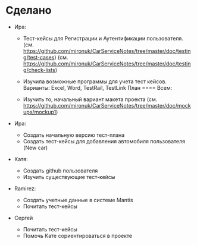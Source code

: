 Сделано
=======
- Ира:
    - Тест-кейсы для Регистрации и Аутентификации пользователя.
        (см. https://github.com/mironuk/CarServiceNotes/tree/master/doc/testing/test-cases)
        (см. https://github.com/mironuk/CarServiceNotes/tree/master/doc/testing/check-lists)

    - Изучила возможные программы для учета тест кейсов. Варианты: Excel, Word, TestRail, TestLink
План
====
Всем:
    - Изучить то, начальный вариант макета проекта (см. https://github.com/mironuk/CarServiceNotes/tree/master/doc/mockups/mockup1)

- Ира:
    - Создать начальную версию тест-плана
    - Создать тест-кейсы для добавления автомобиля пользователя (New car)

- Катя:
    - Создать github пользователя
    - Изучить существующие тест-кейсы

- Ramirez:
    - Создать учетные данные в системе Mantis
    - Почитать тест-кейсы

- Сергей
    - Почитать тест-кейсы
    - Помочь Кате сориентироваться в проекте
